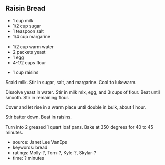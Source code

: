 Raisin Bread
------------

- 1 cup milk
- 1/2 cup sugar
- 1 teaspoon salt
- 1/4 cup margarine
<!-- -->
- 1/2 cup warm water
- 2 packets yeast
- 1 egg
- 4-1/2 cups flour
<!-- -->
- 1 cup raisins

Scald milk.  Stir in sugar, salt, and margarine.  Cool to lukewarm.

Dissolve yeast in water.  Stir in milk mix, egg, and 3 cups of flour.
Beat until smooth.  Stir in remaining flour.

Cover and let rise in a warm place until double in bulk, about 1 hour.

Stir batter down.  Beat in raisins.

Turn into 2 greased 1 quart loaf pans.  Bake at 350 degrees for 40 to
45 minutes.

- source: Janet Lee VanEps
- keywords: bread
- ratings: Molly-?, Tom-?, Kyle-?, Skylar-?
- time: ? minutes
